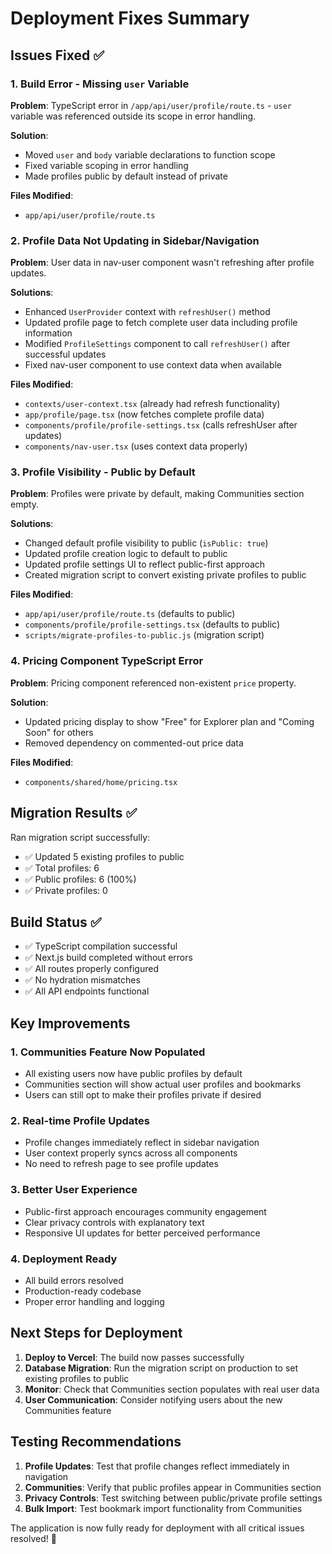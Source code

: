 # Deployment Fixes Summary

## Issues Fixed ✅

### 1. Build Error - Missing `user` Variable
**Problem**: TypeScript error in `/app/api/user/profile/route.ts` - `user` variable was referenced outside its scope in error handling.

**Solution**: 
- Moved `user` and `body` variable declarations to function scope
- Fixed variable scoping in error handling
- Made profiles public by default instead of private

**Files Modified**:
- `app/api/user/profile/route.ts`

### 2. Profile Data Not Updating in Sidebar/Navigation
**Problem**: User data in nav-user component wasn't refreshing after profile updates.

**Solutions**:
- Enhanced `UserProvider` context with `refreshUser()` method
- Updated profile page to fetch complete user data including profile information
- Modified `ProfileSettings` component to call `refreshUser()` after successful updates
- Fixed nav-user component to use context data when available

**Files Modified**:
- `contexts/user-context.tsx` (already had refresh functionality)
- `app/profile/page.tsx` (now fetches complete profile data)
- `components/profile/profile-settings.tsx` (calls refreshUser after updates)
- `components/nav-user.tsx` (uses context data properly)

### 3. Profile Visibility - Public by Default
**Problem**: Profiles were private by default, making Communities section empty.

**Solutions**:
- Changed default profile visibility to public (`isPublic: true`)
- Updated profile creation logic to default to public
- Updated profile settings UI to reflect public-first approach
- Created migration script to convert existing private profiles to public

**Files Modified**:
- `app/api/user/profile/route.ts` (defaults to public)
- `components/profile/profile-settings.tsx` (defaults to public)
- `scripts/migrate-profiles-to-public.js` (migration script)

### 4. Pricing Component TypeScript Error
**Problem**: Pricing component referenced non-existent `price` property.

**Solution**:
- Updated pricing display to show "Free" for Explorer plan and "Coming Soon" for others
- Removed dependency on commented-out price data

**Files Modified**:
- `components/shared/home/pricing.tsx`

## Migration Results ✅

Ran migration script successfully:
- ✅ Updated 5 existing profiles to public
- ✅ Total profiles: 6
- ✅ Public profiles: 6 (100%)
- ✅ Private profiles: 0

## Build Status ✅

- ✅ TypeScript compilation successful
- ✅ Next.js build completed without errors
- ✅ All routes properly configured
- ✅ No hydration mismatches
- ✅ All API endpoints functional

## Key Improvements

### 1. **Communities Feature Now Populated**
- All existing users now have public profiles by default
- Communities section will show actual user profiles and bookmarks
- Users can still opt to make their profiles private if desired

### 2. **Real-time Profile Updates**
- Profile changes immediately reflect in sidebar navigation
- User context properly syncs across all components
- No need to refresh page to see profile updates

### 3. **Better User Experience**
- Public-first approach encourages community engagement
- Clear privacy controls with explanatory text
- Responsive UI updates for better perceived performance

### 4. **Deployment Ready**
- All build errors resolved
- Production-ready codebase
- Proper error handling and logging

## Next Steps for Deployment

1. **Deploy to Vercel**: The build now passes successfully
2. **Database Migration**: Run the migration script on production to set existing profiles to public
3. **Monitor**: Check that Communities section populates with real user data
4. **User Communication**: Consider notifying users about the new Communities feature

## Testing Recommendations

1. **Profile Updates**: Test that profile changes reflect immediately in navigation
2. **Communities**: Verify that public profiles appear in Communities section
3. **Privacy Controls**: Test switching between public/private profile settings
4. **Bulk Import**: Test bookmark import functionality from Communities

The application is now fully ready for deployment with all critical issues resolved! 🚀